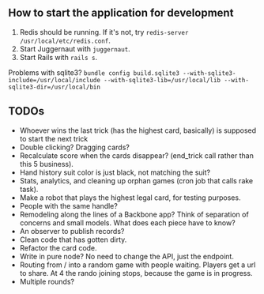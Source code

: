 ## How to start the application for development

1. Redis should be running. If it's not, try `redis-server /usr/local/etc/redis.conf`.
2. Start Juggernaut with `juggernaut`.
3. Start Rails with `rails s`.

Problems with sqlite3? `bundle config build.sqlite3 --with-sqlite3-include=/usr/local/include --with-sqlite3-lib=/usr/local/lib --with-sqlite3-dir=/usr/local/bin`

## TODOs

* Whoever wins the last trick (has the highest card, basically) is supposed to start the next trick
* Double clicking? Dragging cards?
* Recalculate score when the cards disappear? (end_trick call rather than this 5 business).
* Hand history suit color is just black, not matching the suit?
* Stats, analytics, and cleaning up orphan games (cron job that calls rake task).
* Make a robot that plays the highest legal card, for testing purposes.
* People with the same handle?
* Remodeling along the lines of a Backbone app? Think of separation of concerns and small models. What does each piece have to know?
* An observer to publish records?
* Clean code that has gotten dirty.
* Refactor the card code.
* Write in pure node? No need to change the API, just the endpoint.
* Routing from / into a random game with people waiting. Players get a url to share. At 4 the rando joining stops, because the game is in progress.
* Multiple rounds?